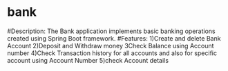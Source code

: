 # bank
#Description:
  The Bank application implements basic banking operations created using Spring Boot framework.
#Features:
  1)Create and delete Bank Account 
  2)Deposit and Withdraw money
  3Check Balance using Account number 
  4)Check Transaction history for all accounts and also for specific account using Account Number 
  5)check Account details
